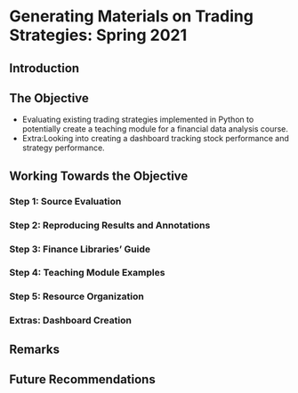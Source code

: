 # Generating Materials on Trading Strategies: Spring 2021

## Introduction 
 
<h2>
 
## The Objective
* Evaluating existing trading strategies implemented in Python to potentially create a teaching module for a financial data analysis course.
* Extra:Looking into creating a dashboard tracking stock performance and strategy performance. 
<h2>

## Working Towards the Objective 

### Step 1: Source Evaluation
<h3>
 
### Step 2: Reproducing Results and Annotations
<h3>
 
### Step 3: Finance Libraries’ Guide
<h3>
 
### Step 4: Teaching Module Examples
<h3>

### Step 5: Resource Organization
 
### Extras: Dashboard Creation
<h3>
 
<h2>
 
## Remarks
<h2>

## Future Recommendations
<h2> 






